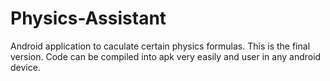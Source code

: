 # Physics-Assistant
Android application to caculate certain physics formulas.
This is the final version.
Code can be compiled into apk very easily and user in any android device.
